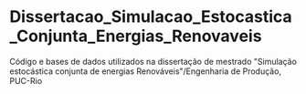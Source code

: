 # Dissertacao_Simulacao_Estocastica_Conjunta_Energias_Renovaveis
Código e bases de dados utilizados na dissertação de mestrado "Simulação estocástica conjunta de energias Renováveis"/Engenharia de Produção, PUC-Rio
